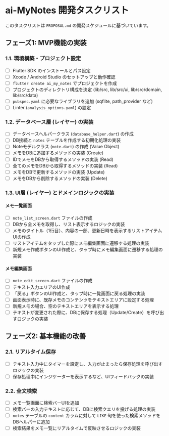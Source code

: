 # ai-MyNotes 開発タスクリスト

このタスクリストは `PROPOSAL.md` の開発スケジュールに基づいています。

## フェーズ1: MVP機能の実装

### 1.1. 環境構築・プロジェクト設定
- [ ] Flutter SDK のインストールとパス設定
- [ ] Xcode / Android Studio のセットアップと動作確認
- [ ] `flutter create ai_my_notes` でプロジェクトを作成
- [ ] プロジェクトのディレクトリ構成を決定 (lib/src, lib/src/ui, lib/src/domain, lib/src/data)
- [ ] `pubspec.yaml` に必要なライブラリを追加 (sqflite, path_provider など)
- [ ] Linter (`analysis_options.yaml`) の設定

### 1.2. データベース層 (レイヤー) の実装
- [ ] データベースヘルパークラス (`database_helper.dart`) の作成
- [ ] DB接続と `notes` テーブルを作成する初期化処理の実装
- [ ] Noteモデルクラス (`note.dart`) の作成 (Value Object)
- [ ] メモをDBに追加するメソッドの実装 (Create)
- [ ] IDでメモをDBから取得するメソッドの実装 (Read)
- [ ] 全てのメモをDBから取得するメソッドの実装 (Read)
- [ ] メモをDBで更新するメソッドの実装 (Update)
- [ ] メモをDBから削除するメソッドの実装 (Delete)

### 1.3. UI層 (レイヤー) とドメインロジックの実装

#### メモ一覧画面
- [ ] `note_list_screen.dart` ファイルの作成
- [ ] DBから全メモを取得し、リスト表示するロジックの実装
- [ ] メモのタイトル（1行目）、内容の一部、更新日時を表示するリストアイテムUIの作成
- [ ] リストアイテムをタップした際にメモ編集画面に遷移する処理の実装
- [ ] 新規メモ作成ボタンのUI作成と、タップ時にメモ編集画面に遷移する処理の実装

#### メモ編集画面
- [ ] `note_edit_screen.dart` ファイルの作成
- [ ] テキスト入力エリアのUI作成
- [ ] 「戻る」ボタンのUI作成と、タップ時に一覧画面に戻る処理の実装
- [ ] 画面表示時に、既存メモのコンテンツをテキストエリアに設定する処理
- [ ] 新規メモの場合、空のテキストエリアを表示する処理
- [ ] テキストが変更された際に、DBに保存する処理（Update/Create）を呼び出すロジックの実装

## フェーズ2: 基本機能の改善

### 2.1. リアルタイム保存
- [ ] テキスト入力中にタイマーを設定し、入力が止まったら保存処理を呼び出すロジックの実装
- [ ] 保存処理中にインジケーターを表示するなど、UIフィードバックの実装

### 2.2. 全文検索
- [ ] メモ一覧画面に検索バーUIを追加
- [ ] 検索バーの入力テキストに応じて、DBに検索クエリを投げる処理の実装
- [ ] `notes` テーブルの `content` カラムに対して `LIKE` 句を使った検索メソッドをDBヘルパーに追加
- [ ] 検索結果をメモ一覧にリアルタイムで反映させるロジックの実装
